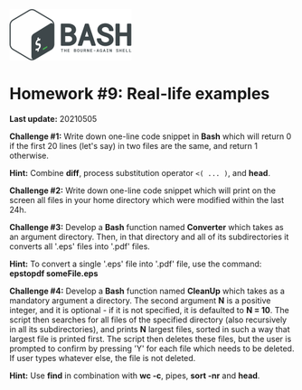 ![](bash_logo.png)

# Homework #9: Real-life examples

**Last update:** 20210505

**Challenge #1:** Write down one-line code snippet in **Bash** which will return 0 if the first 20 lines (let's say) in two files are the same, and return 1 otherwise. 

**Hint:** Combine **diff**, process substitution operator ```<( ... )```, and **head**. 

**Challenge #2:** Write down one-line code snippet which will print on the screen all files in your home directory which were modified within the last 24h.

**Challenge #3:** Develop a **Bash** function named **Converter** which takes as an argument directory. Then, in that directory and all of its subdirectories it converts all '.eps' files into '.pdf' files. 

**Hint:** To convert a single '.eps' file into '.pdf' file, use the command: **epstopdf someFile.eps**

**Challenge #4:** Develop a **Bash** function named **CleanUp** which takes as a mandatory argument a directory. The second argument **N** is a positive integer, and it is optional - if it is not specified, it is defaulted to **N = 10**. The script then searches for all files of the specified directory (also recursively in all its subdirectories), and prints **N** largest files, sorted in such a way that largest file is printed first. The script then deletes these files, but the user is prompted to confirm by pressing 'Y' for each file which needs to be deleted. If user types whatever else, the file is not deleted.   

**Hint:** Use **find** in combination with **wc -c**, pipes, **sort -nr** and **head**.